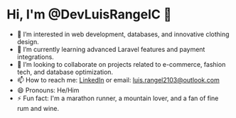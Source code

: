 # Hi, I'm @DevLuisRangelC 👋

- 👀 I’m interested in web development, databases, and innovative clothing design.
- 🌱 I’m currently learning advanced Laravel features and payment integrations.
- 💞️ I’m looking to collaborate on projects related to e-commerce, fashion tech, and database optimization.
- 📫 How to reach me: [LinkedIn](https://www.linkedin.com/in/luisrangelcastillo) or email: luis.rangel2103@outlook.com
- 😄 Pronouns: He/Him
- ⚡ Fun fact: I'm a marathon runner, a mountain lover, and a fan of fine rum and wine.


<!---
DevLuisRangelC/DevLuisRangelC is a ✨ special ✨ repository because its `README.md` (this file) appears on your GitHub profile.
You can click the Preview link to take a look at your changes.
--->
